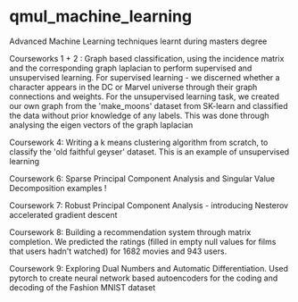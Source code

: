 # qmul_machine_learning
Advanced Machine Learning techniques learnt during masters degree

Courseworks 1 + 2 : Graph based classification, using the incidence matrix and the corresponding graph laplacian to perform supervised and unsupervised learning. For supervised learning - we discerned whether a character appears in the DC or Marvel universe through their graph connections and weights. For the unsupervised learning task, we created our own graph from the 'make_moons' dataset from SK-learn and classified the data without prior knowledge of any labels. This was done through analysing the eigen vectors of the graph laplacian

Coursework 4: Writing a k means clustering algorithm from scratch, to classify the 'old faithful geyser' dataset. This is an example of unsupervised learning

Coursework 6: Sparse Principal Component Analysis and Singular Value Decomposition examples !

Coursework 7: Robust Principal Component Analysis - introducing Nesterov accelerated gradient descent

Coursework 8: Building a recommendation system through matrix completion. We predicted the ratings (filled in empty null values for films that users hadn't watched) for 1682 movies and 943 users.

Coursework 9: Exploring Dual Numbers and Automatic Differentiation. Used pytorch to create neural network based autoencoders for the coding and decoding of the Fashion MNIST dataset
